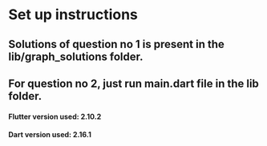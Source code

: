 # Set up instructions

## Solutions of question no 1 is present in the lib/graph_solutions folder.

## For question no 2, just run main.dart file in the lib folder.

#### Flutter version used: 2.10.2

#### Dart version used: 2.16.1
